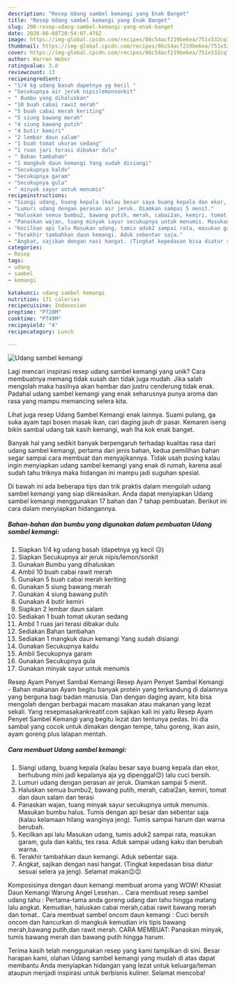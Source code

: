```yaml
---
description: "Resep Udang sambel kemangi yang Enak Banget"
title: "Resep Udang sambel kemangi yang Enak Banget"
slug: 200-resep-udang-sambel-kemangi-yang-enak-banget
date: 2020-06-08T20:54:07.476Z
image: https://img-global.cpcdn.com/recipes/86c54acf219be6ea/751x532cq70/udang-sambel-kemangi-foto-resep-utama.jpg
thumbnail: https://img-global.cpcdn.com/recipes/86c54acf219be6ea/751x532cq70/udang-sambel-kemangi-foto-resep-utama.jpg
cover: https://img-global.cpcdn.com/recipes/86c54acf219be6ea/751x532cq70/udang-sambel-kemangi-foto-resep-utama.jpg
author: Warren Weber
ratingvalue: 3.8
reviewcount: 13
recipeingredient:
- "1/4 kg udang basah dapetnya yg kecil "
- "Secukupnya air jeruk nipislemonsonkit"
- " Bumbu yang dihaluskan"
- "10 buah cabai rawit merah"
- "5 buah cabai merah keriting"
- "5 siung bawang merah"
- "4 siung bawang putih"
- "4 butir kemiri"
- "2 lembar daun salam"
- "1 buah tomat ukuran sedang"
- "1 ruas jari terasi dibakar dulu"
- " Bahan tambahan"
- "1 mangkuk daun kemangi Yang sudah disiangi"
- "Secukupnya kaldu"
- "Secukupnya garam"
- "Secukupnya gula"
- " minyak sayur untuk menumis"
recipeinstructions:
- "Siangi udang, buang kepala (kalau besar saya buang kepala dan ekor, berhubung mini jadi kepalanya aja yg dipenggal😌) lalu cuci bersih."
- "Lumuri udang dengan perasan air jeruk. Diamkan sampai 5 menit."
- "Haluskan semua bumbu2, bawang putih, merah, cabai2an, kemiri, tomat dan daun salam dan terasi"
- "Panaskan wajan, tuang minyak sayur secukupnya untuk menumis. Masukan bumbu halus. Tumis dengan api besar dan sebentar saja (kalau kelamaan hilang wanginya jeng). Tumis sampai harum dan warna berubah."
- "Kecilkan api lalu Masukan udang, tumis aduk2 sampai rata, masukan garam, gula dan kaldu, tes rasa. Aduk sampai udang kaku dan berubah warna."
- "Terakhir tambahkan daun kemangi. Aduk sebentar saja."
- "Angkat, sajikan dengan nasi hangat. (Tingkat kepedasan bisa diatur sesuai selera ya jeng). Selamat makan😉😉"
categories:
- Resep
tags:
- udang
- sambel
- kemangi

katakunci: udang sambel kemangi 
nutrition: 171 calories
recipecuisine: Indonesian
preptime: "PT20M"
cooktime: "PT49M"
recipeyield: "4"
recipecategory: Lunch

---
```



![Udang sambel kemangi](https://img-global.cpcdn.com/recipes/86c54acf219be6ea/751x532cq70/udang-sambel-kemangi-foto-resep-utama.jpg)

Lagi mencari inspirasi resep udang sambel kemangi yang unik? Cara membuatnya memang tidak susah dan tidak juga mudah. Jika salah mengolah maka hasilnya akan hambar dan justru cenderung tidak enak. Padahal udang sambel kemangi yang enak seharusnya punya aroma dan rasa yang mampu memancing selera kita.

Lihat juga resep Udang Sambel Kemangi enak lainnya. Suami pulang, ga suka ayam tapi bosen masak ikan, cari daging jauh dr pasar. Kemaren iseng bikin sambal udang tak kasih kemangi, wah lha kok enak banget.

Banyak hal yang sedikit banyak berpengaruh terhadap kualitas rasa dari udang sambel kemangi, pertama dari jenis bahan, kedua pemilihan bahan segar sampai cara membuat dan menyajikannya. Tidak usah pusing kalau ingin menyiapkan udang sambel kemangi yang enak di rumah, karena asal sudah tahu triknya maka hidangan ini mampu jadi suguhan spesial.


Di bawah ini ada beberapa tips dan trik praktis dalam mengolah udang sambel kemangi yang siap dikreasikan. Anda dapat menyiapkan Udang sambel kemangi menggunakan 17 bahan dan 7 tahap pembuatan. Berikut ini cara dalam menyiapkan hidangannya.

<!--inarticleads1-->

##### Bahan-bahan dan bumbu yang digunakan dalam pembuatan Udang sambel kemangi:

1. Siapkan 1/4 kg udang basah (dapetnya yg kecil 😥)
1. Siapkan Secukupnya air jeruk nipis/lemon/sonkit
1. Gunakan  Bumbu yang dihaluskan
1. Ambil 10 buah cabai rawit merah
1. Gunakan 5 buah cabai merah keriting
1. Gunakan 5 siung bawang merah
1. Gunakan 4 siung bawang putih
1. Gunakan 4 butir kemiri
1. Siapkan 2 lembar daun salam
1. Sediakan 1 buah tomat ukuran sedang
1. Ambil 1 ruas jari terasi dibakar dulu
1. Sediakan  Bahan tambahan
1. Sediakan 1 mangkuk daun kemangi Yang sudah disiangi
1. Gunakan Secukupnya kaldu
1. Ambil Secukupnya garam
1. Gunakan Secukupnya gula
1. Gunakan  minyak sayur untuk menumis


Resep Ayam Penyet Sambal Kemangi Resep Ayam Penyet Sambal Kemangi - Bahan makanan Ayam begitu banyak protein yang terkandung di dalamnya yang berguna bagi badan manusia. Dan dengan daging ayam, kita bisa mengolah dengan berbagai macam masakan atau makanan yang lezat sekali. Yang resepmasakankreatif.com sajikan kali ini yaitu Resep Ayam Penyet Sambel Kemangi yang begitu lezat dan tentunya pedas. Ini dia sambal yang cocok untuk dimakan dengan tempe, tahu goreng, ikan asin, ayam goreng plus lalapan mentah. 

<!--inarticleads2-->

##### Cara membuat Udang sambel kemangi:

1. Siangi udang, buang kepala (kalau besar saya buang kepala dan ekor, berhubung mini jadi kepalanya aja yg dipenggal😌) lalu cuci bersih.
1. Lumuri udang dengan perasan air jeruk. Diamkan sampai 5 menit.
1. Haluskan semua bumbu2, bawang putih, merah, cabai2an, kemiri, tomat dan daun salam dan terasi
1. Panaskan wajan, tuang minyak sayur secukupnya untuk menumis. Masukan bumbu halus. Tumis dengan api besar dan sebentar saja (kalau kelamaan hilang wanginya jeng). Tumis sampai harum dan warna berubah.
1. Kecilkan api lalu Masukan udang, tumis aduk2 sampai rata, masukan garam, gula dan kaldu, tes rasa. Aduk sampai udang kaku dan berubah warna.
1. Terakhir tambahkan daun kemangi. Aduk sebentar saja.
1. Angkat, sajikan dengan nasi hangat. (Tingkat kepedasan bisa diatur sesuai selera ya jeng). Selamat makan😉😉


Komposisinya dengan daun kemangi membuat aroma yang WOW! Khasiat Daun Kemangi Warung Angel Lesehan… Cara membuat resep sambel udang tahu : Pertama-tama anda goreng udang dan tahu hingga matang lalu angkat. Kemudian, haluskan cabai merah,cabai rawit bawang merah dan tomat.. Cara membuat sambel oncom daun kemangi : Cuci bersih oncom dan hancurkan di mangkuk kemudian iris tipis bawang merah,bawang putih,dan rawit merah. CARA MEMBUAT: Panaskan minyak, tumis bawang merah dan bawang putih hingga harum. 

Terima kasih telah menggunakan resep yang kami tampilkan di sini. Besar harapan kami, olahan Udang sambel kemangi yang mudah di atas dapat membantu Anda menyiapkan hidangan yang lezat untuk keluarga/teman ataupun menjadi inspirasi untuk berbisnis kuliner. Selamat mencoba!
